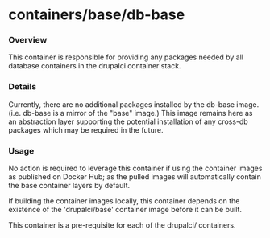 containers/base/db-base
====

### Overview

This container is responsible for providing any packages needed by all
database containers in the drupalci container stack.

### Details

Currently, there are no additional packages installed by the db-base image.
(i.e. db-base is a mirror of the "base" image.)  This image remains here as
an abstraction layer supporting the potential installation of any cross-db
packages which may be required in the future.

### Usage

No action is required to leverage this container if using the container images
as published on Docker Hub; as the pulled images will automatically contain the
base container layers by default.

If building the container images locally, this container depends on the
existence of the 'drupalci/base' container image before it can be built.

This container is a pre-requisite for each of the drupalci/<database> containers.